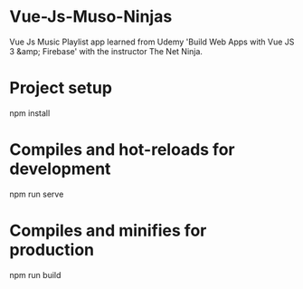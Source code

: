 # Vue-Js-Muso-Ninjas
Vue Js Music Playlist app learned from Udemy 'Build Web Apps with Vue JS 3 &amp;amp; Firebase' with the instructor The Net Ninja.

# Project setup
npm install

# Compiles and hot-reloads for development
npm run serve

# Compiles and minifies for production
npm run build
